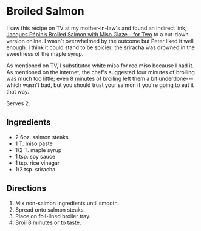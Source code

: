 # Broiled Salmon

I saw this recipe on TV at my mother-in-law's and found an indirect link, [Jacques Pépin’s Broiled Salmon with Miso Glaze – for Two](http://inthekitchenwithkath.com/2015/10/28/jacques-pepins-broiled-salmon-with-miso-glaze-for-two/) to a cut-down version online.  I wasn't overwhelmed by the outcome but Peter liked it well enough.  I think it could stand to be spicier; the sriracha was drowned in the sweetness of the maple syrup.

As mentioned on TV, I substituted white miso for red miso because I had it.  As mentioned on the internet, the chef's suggested four minutes of broiling was much too little; even 8 minutes of broiling left them a bit underdone---which wasn't bad, but you should trust your salmon if you're going to eat it that way.

Serves 2.

## Ingredients

* 2 6oz. salmon steaks
* 1 T. miso paste
* 1/2 T. maple syrup
* 1 tsp. soy sauce
* 1 tsp. rice vinegar
* 1/2 tsp. sriracha

## Directions

1. Mix non-salmon ingredients until smooth.
2. Spread onto salmon steaks.
3. Place on foil-lined broiler tray.
4. Broil 8 minutes or to taste.

